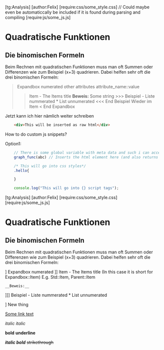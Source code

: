 [tg:Analysis]
[author:Felix]
[require:css/some_style.css] // Could maybe even be automaticcally be included if it is found during parsing and compiling
[require:js/some_js.js]

# Quadratische Funktionen
## Die binomischen Formeln
Beim Rechnen mit quadratischen Funktionen muss man oft Summen oder Differenzen wie zum Beispiel (x+3) quadrieren. Dabei helfen sehr oft die drei binomischen Formeln:

> Expandbox numerated other attributes attribute_name::value
>> Item - The Items title
    __Beweis:__
    Some string
    >>> Beispiel
        - Liste nummerated
        * List unnumerated
    <<< End Beispiel
    Wieder im Item
< End Expandbox

Jetzt kann ich hier nämlich weiter schreiben

```html
    <div>This will be inserted as raw html</div>
```

How to do custom js snippets?

Option1:
```js dependency
    // There is some global variable with meta data and such i can access even in {} blocks
    graph_func(abc) // Inserts the html element here (and also returns it)
```

```css
    /* This will go into css styles*/
    .hello{

    }
```

```js
    console.log("This will go into {} script tags");
```


[tg:Analysis]
[author:Felix]
[require:css/some_style.css]
[require:js/some_js.js]

# Quadratische Funktionen

## Die binomischen Formeln
Beim Rechnen mit quadratischen Funktionen muss man oft Summen oder Differenzen wie zum Beispiel (x+3) quadrieren. Dabei helfen sehr oft die drei binomischen Formeln:

] Expandbox numerated
]] Item - The Items title (In this case it is short for Expandbox::Item)
    E.g. Std::Item, Parent::Item

    __Beweis:__

]]] Beispiel
    - Liste nummerated
    * List unnumerated

] New thing


[Some link text](Link)


*italic*
_italic_ 

**bold**
__underline__

***italic bold***
~~strikethrough~~